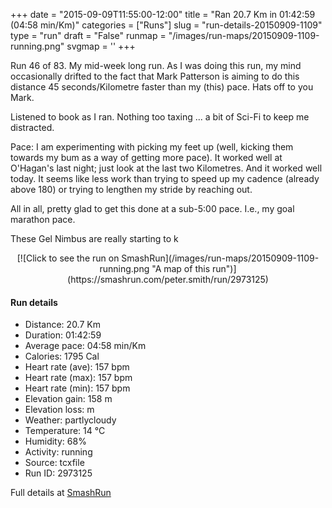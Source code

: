 +++
date = "2015-09-09T11:55:00-12:00"
title = "Ran 20.7 Km in 01:42:59 (04:58 min/Km)"
categories = ["Runs"]
slug = "run-details-20150909-1109"
type = "run"
draft = "False"
runmap = "/images/run-maps/20150909-1109-running.png"
svgmap = '<polyline points="0 54, 0 53, 2 51, 3 49, 1 47, 1 46, 3 46, 4 46, 4 45, 4 45, 6 46, 13 48, 19 48, 23 48, 25 49, 30 53, 34 54, 36 54, 39 54, 43 53, 44 52, 48 52, 50 53, 51 52, 53 51, 54 50, 53 47, 53 46, 53 45, 58 46, 60 45, 61 44, 65 46, 66 48, 67 48, 69 48, 70 49, 72 49, 74 47, 77 48, 81 50, 85 51, 87 52, 89 51, 91 50, 94 52, 96 52, 100 50, 96 52, 93 52, 91 50, 86 52, 82 51, 74 47, 72 49, 69 48, 66 48, 65 46, 65 45, 61 44, 60 45, 58 46, 53 45, 53 46, 53 47, 54 50, 53 51, 51 52, 50 53, 48 52, 45 52, 43 53, 40 54, 34 54, 30 53, 25 49, 23 49, 18 48, 13 48, 6 46, 4 45, 3 47, 4 49, 4 51, 5 52, 4 53, 1 55">'
+++

Run 46 of 83. My mid-week long run. As I was doing this run, my mind occasionally drifted to the fact that Mark Patterson is aiming to do this distance 45 seconds/Kilometre faster than my (this) pace. Hats off to you Mark. 

Listened to book as I ran. Nothing too taxing ... a bit of Sci-Fi to keep me distracted.  

Pace: I am experimenting with picking my feet up (well, kicking them towards my bum as a way of getting more pace). It worked well at O'Hagan's last night; just look at the last two Kilometres. And it worked well today. It seems like less work than trying to speed up my cadence (already above 180) or trying to lengthen my stride by reaching out. 

All in all, pretty glad to get this done at a sub-5:00 pace. I.e., my goal marathon pace. 

These Gel Nimbus are really starting to k

<!--more-->

<center>
[![Click to see the run on SmashRun](/images/run-maps/20150909-1109-running.png "A map of this run")](https://smashrun.com/peter.smith/run/2973125)
</center>

#### Run details

* Distance: 20.7 Km
* Duration: 01:42:59
* Average pace: 04:58 min/Km
* Calories: 1795 Cal
* Heart rate (ave): 157 bpm
* Heart rate (max): 157 bpm
* Heart rate (min): 157 bpm
* Elevation gain: 158 m
* Elevation loss:  m
* Weather: partlycloudy
* Temperature: 14 &deg;C
* Humidity: 68%
* Activity: running
* Source: tcxfile
* Run ID: 2973125

Full details at [SmashRun](https://smashrun.com/peter.smith/run/2973125)
